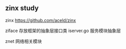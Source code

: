 ## zinx study

zinx
https://github.com/aceld/zinx

ziface 存放框架的抽象层接口类
iserver.go 服务模块抽象层


znet 网络相关模块